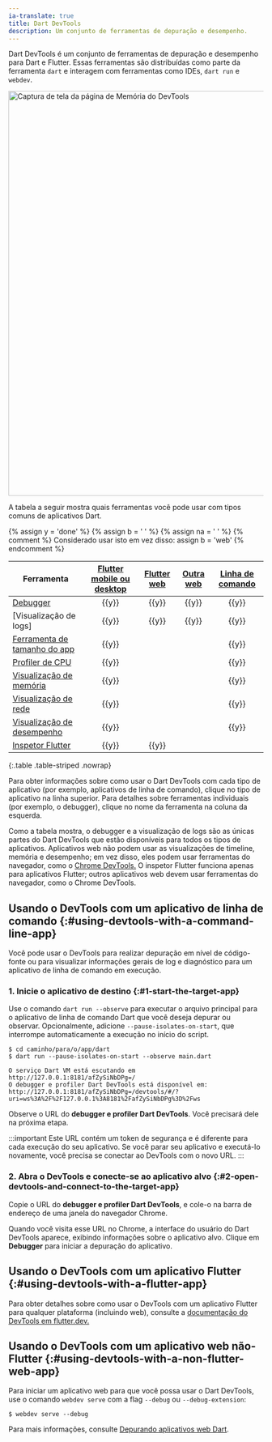 ```yaml
---
ia-translate: true
title: Dart DevTools
description: Um conjunto de ferramentas de depuração e desempenho.
---
```


Dart DevTools é um conjunto de ferramentas de depuração e desempenho
para Dart e Flutter.
Essas ferramentas são distribuídas como parte da ferramenta `dart`
e interagem com ferramentas como IDEs, `dart run` e `webdev`.

<img src="/assets/img/tools/devtools.png" width="800" alt="Captura de tela da página de Memória do DevTools">

A tabela a seguir mostra quais ferramentas
você pode usar com tipos comuns de aplicativos Dart.

{% assign y = '<span class="material-symbols user-select-none" title="Suportado" aria-label="Suportado">done</span>' %}
{% assign b = '&nbsp;' %}
{% assign na = '&nbsp;' %}
{% comment %}
  Considerado usar isto em vez disso:
  assign b = '<span class="material-symbols" title="use browser tools instead">web</span>'
{% endcomment %}

| Ferramenta                | [Flutter mobile ou desktop][Flutter devtools] | [Flutter web][Flutter devtools] | [Outra web][Other web] | [Linha de comando][Command-line] |
|--------------------------|:---------------------------------------------:|:-------------------------------:|:-------------:|:-----------------:|
| [Debugger][Debugger]            |                     {{y}}                     |              {{y}}              |     {{y}}     |      {{y}}       |
| [Visualização de logs]   |                     {{y}}                     |              {{y}}              |     {{y}}     |      {{y}}       |
| [Ferramenta de tamanho do app][App size tool] |                     {{y}}                     |                                 |               |      {{y}}       |
| [Profiler de CPU][CPU profiler]   |                     {{y}}                     |                                 |               |      {{y}}       |
| [Visualização de memória][Memory view]    |                     {{y}}                     |                                 |               |      {{y}}       |
| [Visualização de rede][Network view]    |                     {{y}}                     |                                 |               |      {{y}}       |
| [Visualização de desempenho][Performance view]  |                     {{y}}                     |                                 |               |      {{y}}       |
| [Inspetor Flutter][Flutter inspector] |                     {{y}}                     |              {{y}}              |               |                  |

{:.table .table-striped .nowrap}

Para obter informações sobre como usar o Dart DevTools com cada tipo de aplicativo
(por exemplo, aplicativos de linha de comando),
clique no tipo de aplicativo na linha superior.
Para detalhes sobre ferramentas individuais
(por exemplo, o debugger),
clique no nome da ferramenta na coluna da esquerda.

Como a tabela mostra, o debugger e a visualização de logs
são as únicas partes do Dart DevTools que estão disponíveis para todos os tipos de aplicativos.
Aplicativos web não podem usar as visualizações de timeline, memória e desempenho;
em vez disso, eles podem usar ferramentas do navegador, como o [Chrome DevTools.][Chrome DevTools.]
O inspetor Flutter funciona apenas para aplicativos Flutter;
outros aplicativos web devem usar ferramentas do navegador, como o Chrome DevTools.


## Usando o DevTools com um aplicativo de linha de comando {:#using-devtools-with-a-command-line-app}

Você pode usar o DevTools para realizar depuração em nível de código-fonte
ou para visualizar informações gerais de log e diagnóstico
para um aplicativo de linha de comando em execução.


### 1. Inicie o aplicativo de destino {:#1-start-the-target-app}

Use o comando `dart run --observe` para executar o arquivo principal
para o aplicativo de linha de comando Dart que você deseja depurar ou observar.
Opcionalmente, adicione `--pause-isolates-on-start`,
que interrompe automaticamente a execução no início do script.

```console
$ cd caminho/para/o/app/dart
$ dart run --pause-isolates-on-start --observe main.dart

O serviço Dart VM está escutando em http://127.0.0.1:8181/afZySiNbDPg=/
O debugger e profiler Dart DevTools está disponível em: http://127.0.0.1:8181/afZySiNbDPg=/devtools/#/?uri=ws%3A%2F%2F127.0.0.1%3A8181%2FafZySiNbDPg%3D%2Fws
```

Observe o URL do **debugger e profiler Dart DevTools**.
Você precisará dele na próxima etapa.

:::important
Este URL contém um token de segurança e
é diferente para cada execução do seu aplicativo.
Se você parar seu aplicativo e executá-lo novamente,
você precisa se conectar ao DevTools com o novo URL.
:::

### 2. Abra o DevTools e conecte-se ao aplicativo alvo {:#2-open-devtools-and-connect-to-the-target-app}

Copie o URL do **debugger e profiler Dart DevTools**,
e cole-o na barra de endereço de uma janela do navegador Chrome.

Quando você visita esse URL no Chrome,
a interface do usuário do Dart DevTools aparece,
exibindo informações sobre o aplicativo alvo.
Clique em **Debugger** para iniciar a depuração do aplicativo.


## Usando o DevTools com um aplicativo Flutter {:#using-devtools-with-a-flutter-app}

Para obter detalhes sobre como usar o DevTools com um aplicativo Flutter para qualquer plataforma
(incluindo web), consulte a
[documentação do DevTools em flutter.dev.][Flutter devtools]


## Usando o DevTools com um aplicativo web não-Flutter {:#using-devtools-with-a-non-flutter-web-app}

Para iniciar um aplicativo web para que você possa usar o Dart DevTools,
use o comando `webdev serve` com a flag `--debug` ou `--debug-extension`:

```console
$ webdev serve --debug
```

Para mais informações, consulte [Depurando aplicativos web Dart][Debugging Dart web apps].

[App size tool]: {{site.flutter-docs}}/tools/devtools/app-size
[Chrome DevTools.]: https://developer.chrome.com/docs/devtools/
[Command-line]: #using-devtools-with-a-command-line-app
[CPU profiler]: {{site.flutter-docs}}/tools/devtools/cpu-profiler
[Debugger]: {{site.flutter-docs}}/tools/devtools/debugger
[Debugging Dart web apps]: /web/debugging
[Flutter inspector]: {{site.flutter-docs}}/tools/devtools/inspector
[Flutter devtools]: {{site.flutter-docs}}/tools/devtools/overview
[Logging view]: {{site.flutter-docs}}/tools/devtools/logging
[Memory view]: {{site.flutter-docs}}/tools/devtools/memory
[Network view]: {{site.flutter-docs}}/tools/devtools/network
[Other web]: #using-devtools-with-a-non-flutter-web-app
[Performance view]: {{site.flutter-docs}}/tools/devtools/performance
[Timeline view]: {{site.flutter-docs}}/tools/devtools/timeline
